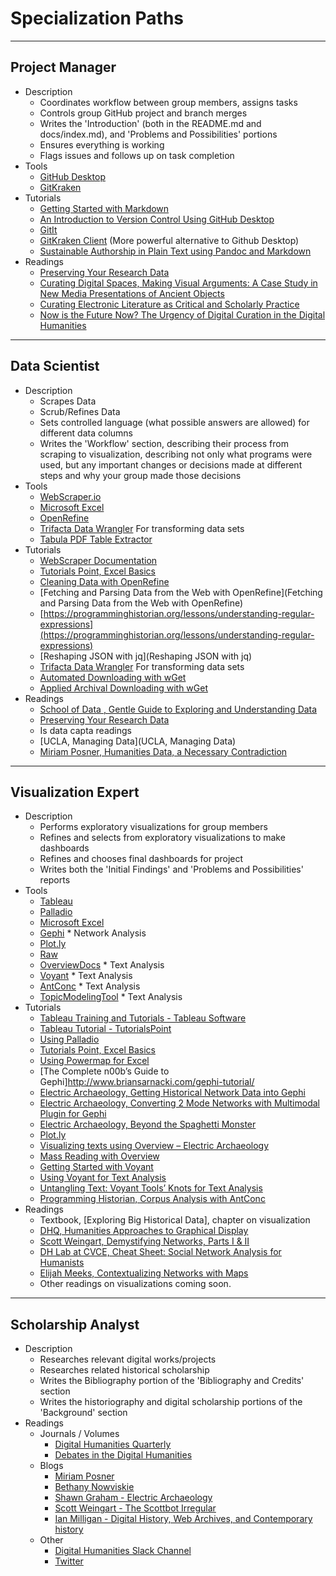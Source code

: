 # Specialization Paths

---

## Project Manager

* Description
    * Coordinates workflow between group members, assigns tasks
    * Controls group GitHub project and branch merges
    * Writes the 'Introduction' (both in the README.md and docs/index.md), and 'Problems and Possibilities' portions
    * Ensures everything is working
    * Flags issues and follows up on task completion
* Tools
    * [GitHub Desktop](http://openrefine.org/)
    * [GitKraken](https://www.gitkraken.com/)
* Tutorials
    * [Getting Started with Markdown](https://programminghistorian.org/lessons/getting-started-with-markdown)
    * [An Introduction to Version Control Using GitHub Desktop](https://programminghistorian.org/lessons/getting-started-with-github-desktop)
    * [GitIt](https://github.com/jlord/git-it-electron/releases)
    * [GitKraken Client](https://support.gitkraken.com/start-here/guide) (More powerful alternative to Github Desktop)
    * [Sustainable Authorship in Plain Text using Pandoc and Markdown](https://programminghistorian.org/lessons/sustainable-authorship-in-plain-text-using-pandoc-and-markdown)
* Readings
    * [Preserving Your Research Data](https://programminghistorian.org/lessons/preserving-your-research-data)
    * [Curating Digital Spaces, Making Visual Arguments: A Case Study in New Media Presentations of Ancient Objects](http://www.digitalhumanities.org/dhq/vol/7/2/000159/000159.html)
    * [Curating Electronic Literature as Critical and Scholarly Practice](http://www.digitalhumanities.org/dhq/vol/8/4/000194/000194.html)
    * [Now is the Future Now? The Urgency of Digital Curation in the Digital Humanities](http://www.digitalhumanities.org/dhq/vol/7/2/000163/000163.html)

---

## Data Scientist

* Description
    * Scrapes Data
    * Scrub/Refines Data
    * Sets controlled language (what possible answers are allowed) for different data columns
    * Writes the 'Workflow' section, describing their process from scraping to visualization, describing not only what programs were used, but any important changes or decisions made at different steps and why your group made those decisions
* Tools
    * [WebScraper.io](http://webscraper.io/)
    * [Microsoft Excel](https://support.office.com/en-us/excel)
    * [OpenRefine](http://openrefine.org/)
    * [Trifacta Data Wrangler](https://www.trifacta.com/support/articles/topics/125211/) For transforming data sets
    * [Tabula PDF Table Extractor](http://tabula.technology/)
* Tutorials
    * [WebScraper Documentation](http://webscraper.io/documentation)
    * [Tutorials Point, Excel Basics](http://www.tutorialspoint.com/excel/)
    * [Cleaning Data with OpenRefine](https://programminghistorian.org/lessons/cleaning-data-with-openrefine)
    * [Fetching and Parsing Data from the Web with OpenRefine](Fetching and Parsing Data from the Web with OpenRefine)
    * [https://programminghistorian.org/lessons/understanding-regular-expressions](https://programminghistorian.org/lessons/understanding-regular-expressions)
    * [Reshaping JSON with jq](Reshaping JSON with jq)
    * [Trifacta Data Wrangler](https://www.trifacta.com/support/articles/topics/125211/) For transforming data sets
    * [Automated Downloading with wGet](http://programminghistorian.org/lessons/automated-downloading-with-wget)
    * [Applied Archival Downloading with wGet](http://programminghistorian.org/lessons/applied-archival-downloading-with-wget)
* Readings
    * [School of Data , Gentle Guide to Exploring and Understanding Data](http://schoolofdata.org/handbook/courses/gentle-introduction-exploring-and-understanding-data/)
    * [Preserving Your Research Data](https://programminghistorian.org/lessons/preserving-your-research-data)
    * Is data capta readings
    * [UCLA, Managing Data](UCLA, Managing Data)
    * [Miriam Posner, Humanities Data, a Necessary Contradiction](http://miriamposner.com/blog/humanities-data-a-necessary-contradiction/)

---

## Visualization Expert

* Description
    * Performs exploratory visualizations for group members
    * Refines and selects from exploratory visualizations to make dashboards
    * Refines and chooses final dashboards for project
    * Writes both the 'Initial Findings' and 'Problems and Possibilities' reports
* Tools
    * [Tableau](https://www.tableau.com/academic)
    * [Palladio](http://rawgraphs.io/)
    * [Microsoft Excel](https://support.office.com/en-us/excel)
    * [Gephi](https://gephi.org/) * Network Analysis
    * [Plot.ly](https://plot.ly/)
    * [Raw](http://rawgraphs.io/)
    * [OverviewDocs](https://www.overviewdocs.com/) * Text Analysis
    * [Voyant](http://voyant-tools.org/) * Text Analysis
    * [AntConc](http://www.laurenceanthony.net/software/antconc/) * Text Analysis
    * [TopicModelingTool](https://code.google.com/archive/p/topic-modeling-tool/) * Text Analysis
* Tutorials
    * [Tableau Training and Tutorials - Tableau Software](https://www.tableau.com/learn/training)
    * [Tableau Tutorial - TutorialsPoint](https://www.tutorialspoint.com/tableau/index.htm)
    * [Using Palladio](https://programminghistorian.org/lessons/creating-network-diagrams-from-historical-sources)
    * [Tutorials Point, Excel Basics](http://www.tutorialspoint.com/excel/)
    * [Using Powermap for Excel](https://support.office.com/en-us/article/get-started-with-power-map-88a28df6-8258-40aa-b5cc-577873fb0f4a)
    * [The Complete n00b’s Guide to Gephi]http://www.briansarnacki.com/gephi-tutorial/
    * [Electric Archaeology, Getting Historical Network Data into Gephi](http://electricarchaeology.ca/2013/10/29/getting-historical-network-data-into-gephi/)
    * [Electric Archaeology, Converting 2 Mode Networks with Multimodal Plugin for Gephi](http://electricarchaeology.ca/2012/04/04/converting-2-mode-with-multimodal-plugin-for-gephi/)
    * [Electric Archaeology, Beyond the Spaghetti Monster](http://electricarchaeology.ca/2014/03/13/beyond-the-spaghetti-monster/)
    * [Plot.ly](http://help.plot.ly/tutorials/)
    * [Visualizing texts using Overview – Electric Archaeology](https://electricarchaeology.ca/2013/11/15/visualizing-texts-using-overview/)
    * [Mass Reading with Overview](http://www.theportus.com/tutorial/mass-reading-with-overview/)
    * [Getting Started with Voyant](http://docs.voyant-tools.org/start/)
    * [Using Voyant for Text Analysis](http://ricedh.github.io/02-voyant.html)
    * [Untangling Text: Voyant Tools’ Knots for Text Analysis](https://medium.com/dh-tools-for-beginners/voyant-tools-2-0-less-common-tools-for-text-analysis-a922cfcd85cb)
    * [Programming Historian, Corpus Analysis with AntConc](http://programminghistorian.org/lessons/corpus-analysis-with-antconc)
* Readings
    * Textbook, [Exploring Big Historical Data], chapter on visualization
    * [DHQ, Humanities Approaches to Graphical Display](http://www.digitalhumanities.org/dhq/vol/5/1/000091/000091.html)
    * [Scott Weingart, Demystifying Networks, Parts I & II](http://journalofdigitalhumanities.org/1-1/demystifying-networks-by-scott-weingart/)
    * [DH Lab at CVCE, Cheat Sheet: Social Network Analysis for Humanists](http://cvcedhlab.hypotheses.org/106)
    * [Elijah Meeks, Contextualizing Networks with Maps](http://www.scottbot.net/HIAL/?p=1942)
    * Other readings on visualizations coming soon.

---

## Scholarship Analyst

* Description
    * Researches relevant digital works/projects
    * Researches related historical scholarship
    * Writes the Bibliography portion of the 'Bibliography and Credits' section
    * Writes the historiography and digital scholarship portions of the 'Background' section
* Readings
    * Journals / Volumes
        * [Digital Humanities Quarterly](http://www.digitalhumanities.org/dhq/)
        * [Debates in the Digital Humanities](http://dhdebates.gc.cuny.edu/)
    * Blogs
        * [Miriam Posner](http://miriamposner.com/)
        * [Bethany Nowviskie](http://nowviskie.org/)
        * [Shawn Graham - Electric Archaeology](https://electricarchaeology.ca/)
        * [Scott Weingart - The Scottbot Irregular](http://scottbot.net/)
        * [Ian Milligan - Digital History, Web Archives, and Contemporary history](https://ianmilligan.ca/)
    * Other
        * [Digital Humanities Slack Channel](https://docs.google.com/forms/d/1u9CE8vV7ac8-OK2n8roiURvWoO0dpQuzNBWMOaaRXik/viewform)
        * [Twitter](https://twitter.com/hashtag/digitalhumanities)

